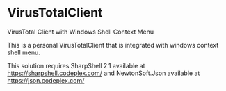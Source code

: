 VirusTotalClient
================

VirusTotal Client with Windows Shell Context Menu

This is a personal VirusTotalClient that is integrated with windows context shell menu.

This solution requires SharpShell 2.1 available at https://sharpshell.codeplex.com/
and NewtonSoft.Json available at https://json.codeplex.com/


